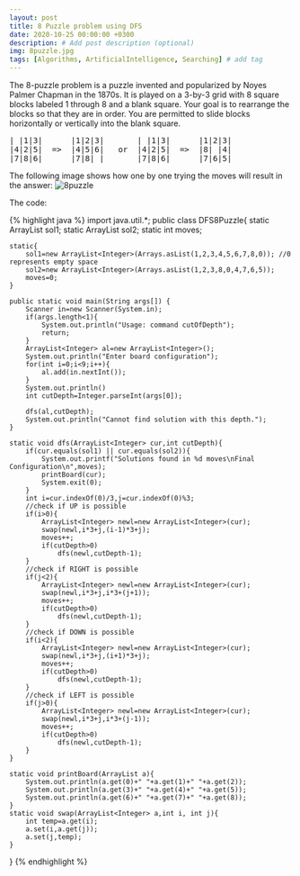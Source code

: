 ```yaml
---
layout: post
title: 8 Puzzle problem using DFS
date: 2020-10-25 00:00:00 +0300
description: # Add post description (optional)
img: 8puzzle.jpg 
tags: [Algorithms, ArtificialIntelligence, Searching] # add tag
---
```

The 8-puzzle problem is a puzzle invented and popularized by Noyes Palmer Chapman in the 1870s. It is played on a 3-by-3 grid with 8 square blocks labeled 1 through 8 and a blank square. Your goal is to rearrange the blocks so that they are in order. You are permitted to slide blocks horizontally or vertically into the blank square.

<pre>
| |1|3|      |1|2|3|       | |1|3|      |1|2|3|
|4|2|5|  =>  |4|5|6|   or  |4|2|5|  =>  |8| |4|
|7|8|6|      |7|8| |       |7|8|6|      |7|6|5|
</pre>

The following image shows how one by one trying the moves will result in the answer:
![8puzzle]({{site.baseurl}}/assets/img/8puzzlein.jpg)

The code:

{% highlight java %}
import java.util.*;
public class DFS8Puzzle{
    static ArrayList<Integer> sol1;
    static ArrayList<Integer> sol2;
    static int moves;
    
    static{
        sol1=new ArrayList<Integer>(Arrays.asList(1,2,3,4,5,6,7,8,0)); //0 represents empty space
        sol2=new ArrayList<Integer>(Arrays.asList(1,2,3,8,0,4,7,6,5));
        moves=0;
    }

    public static void main(String args[]) {
        Scanner in=new Scanner(System.in);
        if(args.length<1){
            System.out.println("Usage: command cutOfDepth");
            return;
        }
        ArrayList<Integer> al=new ArrayList<Integer>();
        System.out.println("Enter board configuration");
        for(int i=0;i<9;i++){
            al.add(in.nextInt());
        }
        System.out.println()
        int cutDepth=Integer.parseInt(args[0]);
        
        dfs(al,cutDepth);
        System.out.println("Cannot find solution with this depth.");
    }

    static void dfs(ArrayList<Integer> cur,int cutDepth){
        if(cur.equals(sol1) || cur.equals(sol2)){
            System.out.printf("Solutions found in %d moves\nFinal Configuration\n",moves);
            printBoard(cur);
            System.exit(0);
        }
        int i=cur.indexOf(0)/3,j=cur.indexOf(0)%3;
        //check if UP is possible
        if(i>0){
            ArrayList<Integer> newl=new ArrayList<Integer>(cur);
            swap(newl,i*3+j,(i-1)*3+j);
            moves++;
            if(cutDepth>0)
                dfs(newl,cutDepth-1);
        }
        //check if RIGHT is possible
        if(j<2){
            ArrayList<Integer> newl=new ArrayList<Integer>(cur);
            swap(newl,i*3+j,i*3+(j+1));
            moves++;
            if(cutDepth>0)
                dfs(newl,cutDepth-1);
        }
        //check if DOWN is possible
        if(i<2){
            ArrayList<Integer> newl=new ArrayList<Integer>(cur);
            swap(newl,i*3+j,(i+1)*3+j);
            moves++;
            if(cutDepth>0)
                dfs(newl,cutDepth-1);
        }
        //check if LEFT is possible
        if(j>0){
            ArrayList<Integer> newl=new ArrayList<Integer>(cur);
            swap(newl,i*3+j,i*3+(j-1));
            moves++;
            if(cutDepth>0)
                dfs(newl,cutDepth-1);
        }
    }

    static void printBoard(ArrayList a){
        System.out.println(a.get(0)+" "+a.get(1)+" "+a.get(2));
        System.out.println(a.get(3)+" "+a.get(4)+" "+a.get(5));
        System.out.println(a.get(6)+" "+a.get(7)+" "+a.get(8));
    }
    static void swap(ArrayList<Integer> a,int i, int j){
        int temp=a.get(i);
        a.set(i,a.get(j));
        a.set(j,temp);
    }
}
{% endhighlight %}
